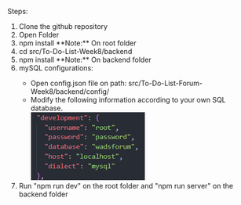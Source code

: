 Steps:

<ol>
  <li>Clone the github repository</li>
  <li>Open Folder</li>
  <li>npm install **Note:** On root folder</li>
  <li>cd src/To-Do-List-Week8/backend</li>
  <li>npm install **Note:** On backend folder</li>
  <li>mySQL configurations:</li>
  <ul>
    <li>Open config.json file on path: src/To-Do-List-Forum-Week8/backend/config/</li>
    <li>Modify the following information according to your own SQL database.</li>
    <img src="./public/config.png">
  </ul>
  <li>Run "npm run dev" on the root folder and "npm run server" on the backend folder</li>
</ul>
